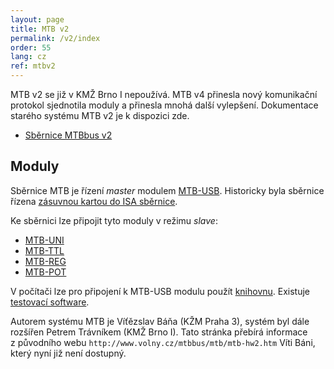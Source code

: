 ```yaml
---
layout: page
title: MTB v2
permalink: /v2/index
order: 55
lang: cz
ref: mtbv2
---
```


MTB v2 se již v KMŽ Brno I nepoužívá. MTB v4 přinesla nový komunikační protokol
sjednotila moduly a přinesla mnohá další vylepšení. Dokumentace starého systému
MTB v2 je k dispozici zde.

* [Sběrnice MTBbus v2](bus)

## Moduly

Sběrnice MTB je řízení *master* modulem [MTB-USB](usb). Historicky byla
sběrnice řízena [zásuvnou kartou do ISA sběrnice](isa).

Ke sběrnici lze připojit tyto moduly v režimu *slave*:

 * [MTB-UNI](uni)
 * [MTB-TTL](ttl)
 * [MTB-REG](reg)
 * [MTB-POT](pot)

V počítači lze pro připojení k MTB-USB modulu použít [knihovnu](lib).
Existuje [testovací software](testsw).

Autorem systému MTB je Víťězslav Báňa (KŽM Praha 3), systém byl dále rozšířen
Petrem Trávníkem (KMŽ Brno I). Tato stránka přebírá informace z původního webu
`http://www.volny.cz/mtbbus/mtb/mtb-hw2.htm` Víti Báni, který nyní již není
dostupný.
